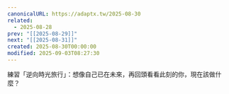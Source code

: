```yaml
---
canonicalURL: https://adaptx.tw/2025-08-30
related:
  - 2025-08-28
prev: "[[2025-08-29]]"
next: "[[2025-08-31]]"
created: 2025-08-30T00:00:00
modified: 2025-09-03T08:27:30
---
```


練習「逆向時光旅行」：想像自己已在未來，再回頭看看此刻的你，現在該做什麼？
